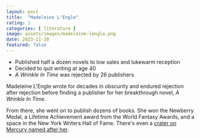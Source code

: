 ```yaml
---
layout: post
title:  "Madeleine L'Engle"
rating: 1
categories: [ literature ]
image: assets/images/madeleine-lengle.png
date: 2023-11-20
featured: false
---
```


- Published half a dozen novels to low sales and lukewarm reception
- Decided to quit writing at age 40
- _A Wrinkle In Time_ was rejected by 26 publishers

Madeleine L'Engle wrote for decades in obscurity and endured rejection after rejection before finding a publisher for her breakthrough novel, _A Wrinkle In Time_.

From there, she went on to publish dozens of books. She won the Newberry Medal, a Lifetime Achievement award from the World Fantasy Awards, and a space in the New York Writers Hall of Fame. There's even a [crater on Mercury named after her](https://en.wikipedia.org/wiki/L%27Engle_(crater)).
